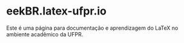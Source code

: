 # eekBR.latex-ufpr.io
Este é uma página para documentação e aprendizagem do LaTeX no ambiente acadêmico da UFPR.
